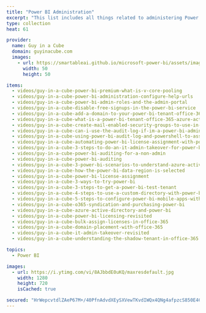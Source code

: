 ```yaml
---
title: "Power BI Administration"
excerpt: "This list includes all things related to administering Power BI. This includes dealing with licenses, working with Azure Active Directory and Office 365 and account issues."
type: collection
heat: 61

provider:
  name: Guy in a Cube
  domain: guyinacube.com
  images:
    - url: https://smartableai.github.io/microsoft-power-bi/assets/images/organizations/guyinacube.com-50x50.jpg
      width: 50
      height: 50

items:
  - videos/guy-in-a-cube-power-bi-premium-what-is-v-core-pooling
  - videos/guy-in-a-cube-power-bi-administration-configure-help-urls
  - videos/guy-in-a-cube-power-bi-admin-roles-and-the-admin-portal
  - videos/guy-in-a-cube-disable-free-signups-in-the-power-bi-service
  - videos/guy-in-a-cube-add-a-domain-to-your-power-bi-tenant-office-365-azure-active-directory
  - videos/guy-in-a-cube-what-is-a-power-bi-tenant-office-365-azure-active-directory
  - videos/guy-in-a-cube-create-mail-enabled-security-groups-to-use-in-power-bi-via-powershell
  - videos/guy-in-a-cube-can-i-use-the-audit-log-if-im-a-power-bi-admin
  - videos/guy-in-a-cube-using-power-bi-audit-log-and-powershell-to-assign-power-bi-pro-licenses
  - videos/guy-in-a-cube-automating-power-bi-license-assignment-with-powershell-extra-options
  - videos/guy-in-a-cube-3-steps-to-do-an-it-admin-takeover-for-power-bi-and-office-365
  - videos/guy-in-a-cube-power-bi-auditing-for-a-non-admin
  - videos/guy-in-a-cube-power-bi-auditing
  - videos/guy-in-a-cube-3-power-bi-scenarios-to-understand-azure-active-directory-better
  - videos/guy-in-a-cube-how-the-power-bi-data-region-is-selected
  - videos/guy-in-a-cube-power-bi-license-assignment
  - videos/guy-in-a-cube-3-ways-to-try-power-bi
  - videos/guy-in-a-cube-3-steps-to-get-a-power-bi-test-tenant
  - videos/guy-in-a-cube-4-steps-to-use-a-custom-directory-with-power-bi-for-developers
  - videos/guy-in-a-cube-5-steps-to-configure-power-bi-mobile-apps-with-intune
  - videos/guy-in-a-cube-o365-syndication-and-purchasing-power-bi
  - videos/guy-in-a-cube-azure-active-directory-and-power-bi
  - videos/guy-in-a-cube-power-bi-licensing-revisited
  - videos/guy-in-a-cube-bulk-assign-licenses-in-office-365
  - videos/guy-in-a-cube-domain-placement-with-office-365
  - videos/guy-in-a-cube-it-admin-takeover-revisited
  - videos/guy-in-a-cube-understanding-the-shadow-tenant-in-office-365

topics:
  - Power BI

images:
  - url: https://i.ytimg.com/vi/8AJbbdE0uKQ/maxresdefault.jpg
    width: 1280
    height: 720
    isCached: true

secured: "HrWepcvtdlZAeP67M+/40PfnAdvdXEySXVewTKvdIWQx4QNg4afpzcS850E4CZZCReBQ6+F/FEQ64XBtGMoLgP9aUgFBwZCn09xZsi7VYtRVcvqARKx+HcuaOCupS4Y9mcsLU7388kz8y6/j5FY7jK5pIHD48r/qIFdvw56whuZoA236zbspCRpQk9wFja2rh/XHj1zYi32Gkdo9F/5yiM6A+sVvW5aJQ1v1ypGNMrrI48x6iqfx/vE+IQ/j2Frj9QWaIhLLkONCRDvjocHp8xehYF8y4dl9rUVG532q0/DawplrUbB4+8vepnmIZmvzobYcrcfsf1Z+TbsLYHl6tQ==;mYmotRmV2jiTZUHQC400FQ=="
---
```


